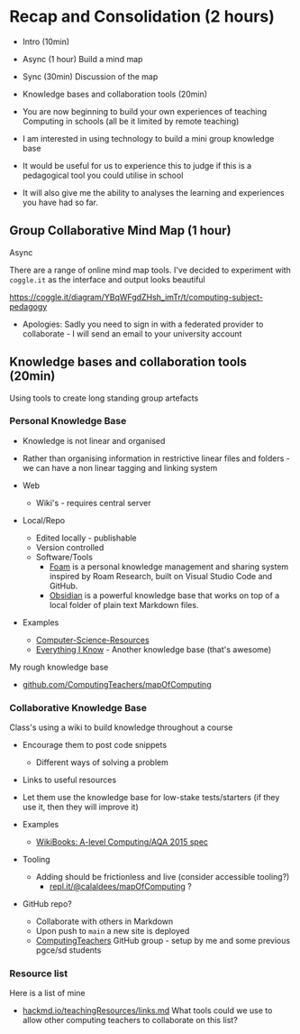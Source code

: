 Recap and Consolidation (2 hours)
=======================

* Intro (10min)
* Async (1 hour) Build a mind map
* Sync (30min) Discussion of the map
* Knowledge bases and collaboration tools (20min)

* You are now beginning to build your own experiences of teaching Computing in schools (all be it limited by remote teaching)
* I am interested in using technology to build a mini group knowledge base
* It would be useful for us to experience this to judge if this is a pedagogical tool you could utilise in school
* It will also give me the ability to analyses the learning and experiences you have had so far.

Group Collaborative Mind Map (1 hour)
-------------------------------------
Async

There are a range of online mind map tools.
I've decided to experiment with `coggle.it` as the interface and output looks beautiful

https://coggle.it/diagram/YBqWFgdZHsh_imTr/t/computing-subject-pedagogy
* Apologies: Sadly you need to sign in with a federated provider to collaborate - I will send an email to your university account


Knowledge bases and collaboration tools (20min)
---------------------------------------

Using tools to create long standing group artefacts

### Personal Knowledge Base


* Knowledge is not linear and organised
* Rather than organising information in restrictive linear files and folders - we can have a non linear tagging and linking system

* Web
    * Wiki's - requires central server
* Local/Repo
    * Edited locally - publishable
    * Version controlled
    * Software/Tools
        * [Foam](https://foambubble.github.io/foam/) is a personal knowledge management and sharing system inspired by Roam Research, built on Visual Studio Code and GitHub.
        * [Obsidian](https://obsidian.md/) is a powerful knowledge base that works on top of a local folder of plain text Markdown files.

* Examples
    * [Computer-Science-Resources](https://github.com/the-akira/Computer-Science-Resources)
    * [Everything I Know](https://wiki.nikitavoloboev.xyz/) - Another knowledge base (that's awesome)

My rough knowledge base
* [github.com/ComputingTeachers/mapOfComputing](https://github.com/ComputingTeachers/mapOfComputing)


### Collaborative Knowledge Base

Class's using a wiki to build knowledge throughout a course
* Encourage them to post code snippets
    * Different ways of solving a problem 
* Links to useful resources
* Let them use the knowledge base for low-stake tests/starters (if they use it, then they will improve it)

* Examples
    * [WikiBooks: A-level Computing/AQA 2015 spec](https://en.wikibooks.org/wiki/A-level_Computing/AQA)

* Tooling
    * Adding should be frictionless and live (consider accessible tooling?)
        * [repl.it/@calaldees/mapOfComputing](https://repl.it/@calaldees/mapOfComputing) ?

* GitHub repo?
    * Collaborate with others in Markdown
    * Upon push to `main` a new site is deployed
    * [ComputingTeachers](https://github.com/ComputingTeachers) GitHub group - setup by me and some previous pgce/sd students


### Resource list
Here is a list of mine
* [hackmd.io/teachingResources/links.md](https://hackmd.io/TxywBvj9Ty6EBtL4u8S2Fw)
What tools could we use to allow other computing teachers to collaborate on this list?
